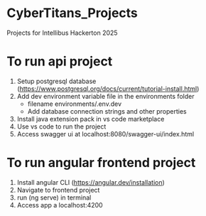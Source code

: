 # CyberTitans_Projects
 Projects for Intellibus Hackerton 2025

# To run api project
1. Setup postgresql database (https://www.postgresql.org/docs/current/tutorial-install.html)
2. Add dev environment variable file in the environments folder
    - filename environments/.env.dev
    - Add database connection strings and other properties
3. Install java extension pack in vs code marketplace
4. Use vs code to run the project
5. Access swagger ui at localhost:8080/swagger-ui/index.html

# To run angular frontend project
1. Install angular CLI (https://angular.dev/installation)
2. Navigate to frontend project
3. run (ng serve) in terminal
4. Access app a localhost:4200